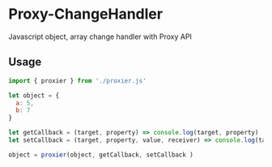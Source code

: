# Proxy-ChangeHandler
Javascript object, array change handler with Proxy API


## Usage
```js
import { proxier } from './proxier.js'

let object = {
  a: 5,
  b: 7
}

let getCallback = (target, property) => console.log(target, property)
let setCallback = (target, property, value, receiver) => console.log(target, property, value, receiver)

object = proxier(object, getCallback, setCallback )
```
